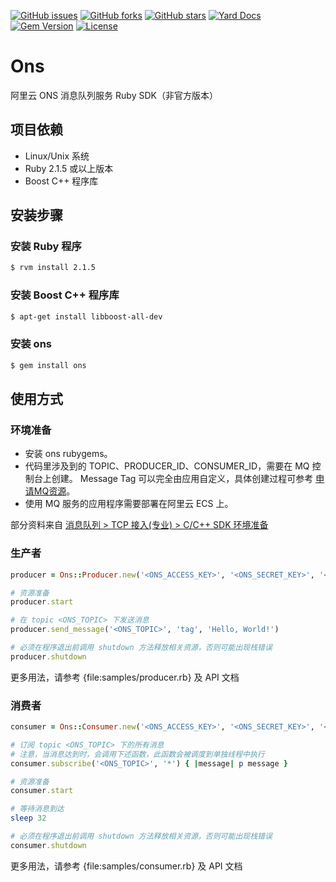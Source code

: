 [![GitHub issues](https://img.shields.io/github/issues/souche/aliyun-ons-ruby-sdk.svg)](https://github.com/souche/aliyun-ons-ruby-sdk/issues)
[![GitHub forks](https://img.shields.io/github/forks/souche/aliyun-ons-ruby-sdk.svg)](https://github.com/souche/aliyun-ons-ruby-sdk/network)
[![GitHub stars](https://img.shields.io/github/stars/souche/aliyun-ons-ruby-sdk.svg)](https://github.com/souche/aliyun-ons-ruby-sdk/stargazers)
[![Yard Docs](http://img.shields.io/badge/yard-docs-blue.svg)](http://www.rubydoc.info/github/souche/aliyun-ons-ruby-sdk/master)
[![Gem Version](http://img.shields.io/gem/v/ons.svg)](https://rubygems.org/gems/ons)
[![License](http://img.shields.io/:license-mit-blue.svg)](https://souche.mit-license.org/)


# Ons

阿里云 ONS 消息队列服务 Ruby SDK（非官方版本）

## 项目依赖

* Linux/Unix 系统
* Ruby 2.1.5 或以上版本
* Boost C++ 程序库

## 安装步骤

### 安装 Ruby 程序

```sh
$ rvm install 2.1.5
```

### 安装 Boost C++ 程序库

```sh
$ apt-get install libboost-all-dev
```

### 安装 ons

```sh
$ gem install ons
```

## 使用方式

### 环境准备

* 安装 ons rubygems。
* 代码里涉及到的 TOPIC、PRODUCER_ID、CONSUMER_ID，需要在 MQ 控制台上创建。 Message Tag 可以完全由应用自定义，具体创建过程可参考 [申请MQ资源](https://help.aliyun.com/document_detail/29536.html)。
* 使用 MQ 服务的应用程序需要部署在阿里云 ECS 上。

部分资料来自 [消息队列 > TCP 接入(专业) > C/C++ SDK 环境准备](https://help.aliyun.com/document_detail/29555.html)

### 生产者

```ruby
producer = Ons::Producer.new('<ONS_ACCESS_KEY>', '<ONS_SECRET_KEY>', '<ONS_PRODUCER_ID>')

# 资源准备
producer.start

# 在 topic <ONS_TOPIC> 下发送消息
producer.send_message('<ONS_TOPIC>', 'tag', 'Hello, World!')

# 必须在程序退出前调用 shutdown 方法释放相关资源，否则可能出现栈错误
producer.shutdown
```

更多用法，请参考 {file:samples/producer.rb} 及 API 文档

### 消费者

```ruby
consumer = Ons::Consumer.new('<ONS_ACCESS_KEY>', '<ONS_SECRET_KEY>', '<ONS_CONSUMER_ID>')

# 订阅 topic <ONS_TOPIC> 下的所有消息
# 注意，当消息达到时，会调用下述函数，此函数会被调度到单独线程中执行
consumer.subscribe('<ONS_TOPIC>', '*') { |message| p message }

# 资源准备
consumer.start

# 等待消息到达
sleep 32

# 必须在程序退出前调用 shutdown 方法释放相关资源，否则可能出现栈错误
consumer.shutdown
```

更多用法，请参考 {file:samples/consumer.rb} 及 API 文档

